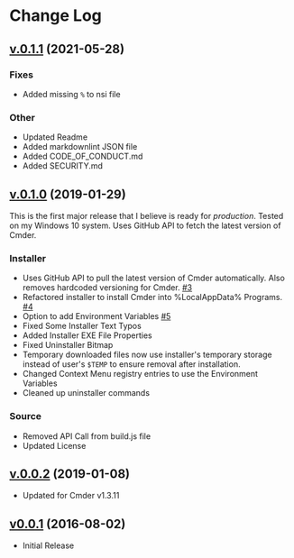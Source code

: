 # Change Log

## [v.0.1.1](https:github.com/mikecentola/cmder-inst/tree/v0.1.1) (2021-05-28)

### Fixes

- Added missing `%` to nsi file

### Other

- Updated Readme
- Added markdownlint JSON file
- Added CODE_OF_CONDUCT.md
- Added SECURITY.md

## [v.0.1.0](https:github.com/mikecentola/cmder-inst/tree/v0.1.0) (2019-01-29)

This is the first major release that I believe is ready for *production*. Tested on my Windows 10 system. Uses GitHub API to fetch the latest version of Cmder.

### Installer

- Uses GitHub API to pull the latest version of Cmder automatically. Also removes hardcoded versioning for Cmder. [#3](https://github.com/mikecentola/cmder_inst/issues/3)
- Refactored installer to install Cmder into %LocalAppData% Programs. [#4](https://github.com/mikecentola/cmder_inst/issues/4)
- Option to add Environment Variables [#5](https://github.com/mikecentola/cmder_inst/issues/5)
- Fixed Some Installer Text Typos
- Added Installer EXE File Properties
- Fixed Uninstaller Bitmap
- Temporary downloaded files now use installer's temporary storage instead of user's `$TEMP` to ensure removal after installation.
- Changed Context Menu registry entries to use the Environment Variables
- Cleaned up uninstaller commands

### Source

- Removed API Call from build.js file
- Updated License

## [v.0.0.2](https://github.com/mikecentola/cmder-inst/tree/v0.0.2-alpha) (2019-01-08)

- Updated for Cmder v1.3.11

## [v0.0.1](https://github.com/mikecentola/cmder-inst/tree/v0.0.1-alpha) (2016-08-02)

- Initial Release
